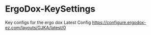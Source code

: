 # ErgoDox-KeySettings
Key configs for the ergo dox
Latest Config https://configure.ergodox-ez.com/layouts/GJKA/latest/0
